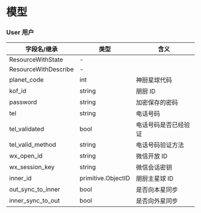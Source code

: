 # 模型

### User 用户

| 字段名/继承               | 类型                 | 含义         |
| -------------------- | ------------------ | ---------- |
| ResourceWithState    | -                  |            |
| ResourceWithDescribe | -                  |            |
| planet\_code         | int                | 神厨星球代码     |
| kof\_id              | string             | 朋厨 ID      |
| password             | string             | 加密保存的密码    |
| tel                  | string             | 电话号码       |
| tel\_validated       | bool               | 电话号码是否已经验证 |
| tel\_valid\_method   | string             | 电话号码验证方法   |
| wx\_open\_id         | string             | 微信开放 ID    |
| wx\_session\_key     | string             | 微信会话密钥     |
| inner\_id            | primitive.ObjectID | 朋厨主星球 ID   |
| out\_sync\_to\_inner | bool               | 是否向本星同步    |
| inner\_sync\_to\_out | bool               | 是否向外星同步    |



